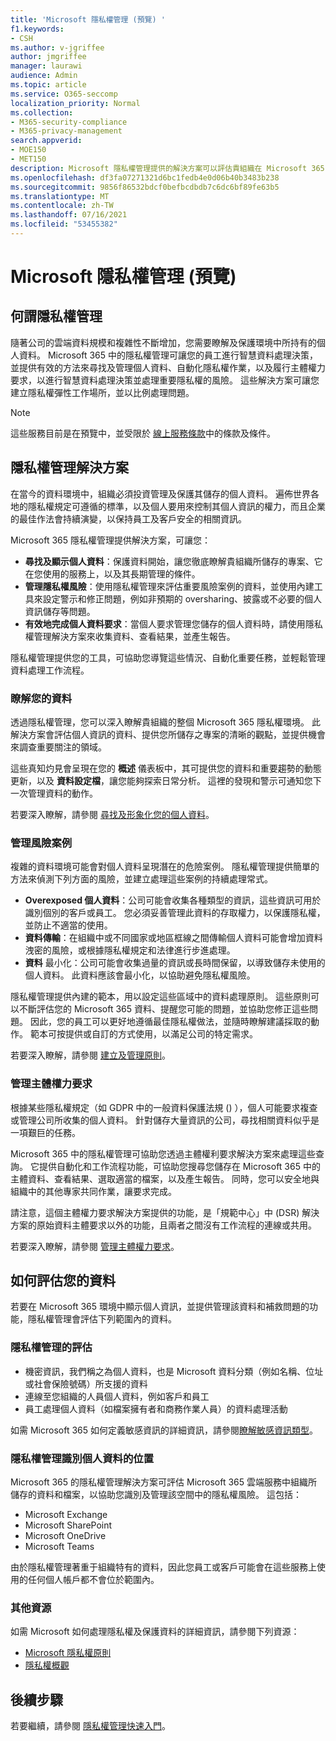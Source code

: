 ```yaml
---
title: 'Microsoft 隱私權管理 (預覽) '
f1.keywords:
- CSH
ms.author: v-jgriffee
author: jmgriffee
manager: laurawi
audience: Admin
ms.topic: article
ms.service: O365-seccomp
localization_priority: Normal
ms.collection:
- M365-security-compliance
- M365-privacy-management
search.appverid:
- MOE150
- MET150
description: Microsoft 隱私權管理提供的解決方案可以評估貴組織在 Microsoft 365 中儲存的個人資料，並協助您找出並修正隱私權風險。
ms.openlocfilehash: df3fa07271321d6bc1fedb4e0d06b40b3483b238
ms.sourcegitcommit: 9856f86532bdcf0befbcdbdb7c6dc6bf89fe63b5
ms.translationtype: MT
ms.contentlocale: zh-TW
ms.lasthandoff: 07/16/2021
ms.locfileid: "53455382"
---
```

# <a name="microsoft-privacy-management-preview"></a>Microsoft 隱私權管理 (預覽) 

## <a name="what-is-privacy-management"></a>何謂隱私權管理

隨著公司的雲端資料規模和複雜性不斷增加，您需要瞭解及保護環境中所持有的個人資料。 Microsoft 365 中的隱私權管理可讓您的員工進行智慧資料處理決策，並提供有效的方法來尋找及管理個人資料、自動化隱私權作業，以及履行主體權力要求，以進行智慧資料處理決策並處理重要隱私權的風險。 這些解決方案可讓您建立隱私權彈性工作場所，並以比例處理問題。

> [!NOTE]
> 這些服務目前是在預覽中，並受限於 [線上服務條款](https://www.microsoft.com/en-us/licensing/product-licensing/products)中的條款及條件。

## <a name="privacy-management-solutions"></a>隱私權管理解決方案

在當今的資料環境中，組織必須投資管理及保護其儲存的個人資料。 遍佈世界各地的隱私權規定可遵循的標準，以及個人要用來控制其個人資訊的權力，而且企業的最佳作法會持續演變，以保持員工及客戶安全的相關資訊。

Microsoft 365 隱私權管理提供解決方案，可讓您：

- **尋找及顯示個人資料**：保護資料開始，讓您徹底瞭解貴組織所儲存的專案、它在您使用的服務上，以及其長期管理的條件。
- **管理隱私權風險**：使用隱私權管理來評估重要風險案例的資料，並使用內建工具來設定警示和修正問題，例如非預期的 oversharing、披露或不必要的個人資訊儲存等問題。
- **有效地完成個人資料要求**：當個人要求管理您儲存的個人資料時，請使用隱私權管理解決方案來收集資料、查看結果，並產生報告。

隱私權管理提供您的工具，可協助您導覽這些情況、自動化重要任務，並輕鬆管理資料處理工作流程。

### <a name="understand-your-data"></a>瞭解您的資料

透過隱私權管理，您可以深入瞭解貴組織的整個 Microsoft 365 隱私權環境。 此解決方案會評估個人資訊的資料、提供您所儲存之專案的清晰的觀點，並提供機會來調查重要關注的領域。

這些真知灼見會呈現在您的 **概述** 儀表板中，其可提供您的資料和重要趨勢的動態更新，以及 **資料設定檔**，讓您能夠探索日常分析。 這裡的發現和警示可通知您下一次管理資料的動作。

若要深入瞭解，請參閱 [尋找及形象化您的個人資料](privacy-management-data-profile.md)。

### <a name="manage-risk-scenarios"></a>管理風險案例

複雜的資料環境可能會對個人資料呈現潛在的危險案例。 隱私權管理提供簡單的方法來偵測下列方面的風險，並建立處理這些案例的持續處理常式。

- **Overexposed 個人資料**：公司可能會收集各種類型的資訊，這些資訊可用於識別個別的客戶或員工。 您必須妥善管理此資料的存取權力，以保護隱私權，並防止不適當的使用。
- **資料傳輸**：在組織中或不同國家或地區框線之間傳輸個人資料可能會增加資料洩密的風險，或根據隱私權規定和法律進行步進處理。
- **資料** 最小化：公司可能會收集過量的資訊或長時間保留，以導致儲存未使用的個人資料。 此資料應該會最小化，以協助避免隱私權風險。

隱私權管理提供內建的範本，用以設定這些區域中的資料處理原則。 這些原則可以不斷評估您的 Microsoft 365 資料、提醒您可能的問題，並協助您修正這些問題。 因此，您的員工可以更好地遵循最佳隱私權做法，並隨時瞭解建議採取的動作。 範本可按提供或自訂的方式使用，以滿足公司的特定需求。

若要深入瞭解，請參閱 [建立及管理原則](privacy-management-policies.md)。

### <a name="manage-subject-rights-requests"></a>管理主體權力要求

根據某些隱私權規定（如 GDPR 中的一般資料保護法規 () ），個人可能要求複查或管理公司所收集的個人資料。 針對儲存大量資訊的公司，尋找相關資料似乎是一項艱巨的任務。

Microsoft 365 中的隱私權管理可協助您透過主體權利要求解決方案來處理這些查詢。 它提供自動化和工作流程功能，可協助您搜尋您儲存在 Microsoft 365 中的主體資料、查看結果、選取適當的檔案，以及產生報告。 同時，您可以安全地與組織中的其他專家共同作業，讓要求完成。

請注意，這個主體權力要求解決方案提供的功能，是「規範中心」中 (DSR) 解決方案的原始資料主體要求以外的功能，且兩者之間沒有工作流程的連線或共用。

若要深入瞭解，請參閱 [管理主體權力要求](privacy-management-subject-rights-requests.md)。

## <a name="how-we-evaluate-your-data"></a>如何評估您的資料

若要在 Microsoft 365 環境中顯示個人資訊，並提供管理該資料和補救問題的功能，隱私權管理會評估下列範圍內的資料。

### <a name="what-privacy-management-evaluates"></a>隱私權管理的評估

- 機密資訊，我們稱之為個人資料，也是 Microsoft 資料分類（例如名稱、位址或社會保險號碼）所支援的資料
- 連線至您組織的人員個人資料，例如客戶和員工
- 員工處理個人資料（如檔案擁有者和商務作業人員）的資料處理活動

如需 Microsoft 365 如何定義敏感資訊的詳細資訊，請參閱[瞭解敏感資訊類型](sensitive-information-type-learn-about.md)。

### <a name="where-privacy-management-identifies-personal-data"></a>隱私權管理識別個人資料的位置

Microsoft 365 的隱私權管理解決方案可評估 Microsoft 365 雲端服務中組織所儲存的資料和檔案，以協助您識別及管理該空間中的隱私權風險。 這包括：

- Microsoft Exchange
- Microsoft SharePoint
- Microsoft OneDrive
- Microsoft Teams

由於隱私權管理著重于組織特有的資料，因此您員工或客戶可能會在這些服務上使用的任何個人帳戶都不會位於範圍內。

### <a name="additional-resources"></a>其他資源

如需 Microsoft 如何處理隱私權及保護資料的詳細資訊，請參閱下列資源：

- [Microsoft 隱私權原則](https://www.microsoft.com/en-us/trust-center/privacy)
- [隱私權概觀](/compliance/assurance/assurance-privacy)

## <a name="next-steps"></a>後續步驟

若要繼續，請參閱 [隱私權管理快速入門](privacy-management-setup.md)。
